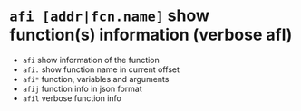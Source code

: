 <!-- TITLE: afi -->
#  `afi [addr|fcn.name]`   show function(s) information (verbose afl)

- `afi`   show information of the function
- `afi.`   show function name in current offset
- `afi*`   function, variables and arguments
- `afij`   function info in json format
- `afil`   verbose function info